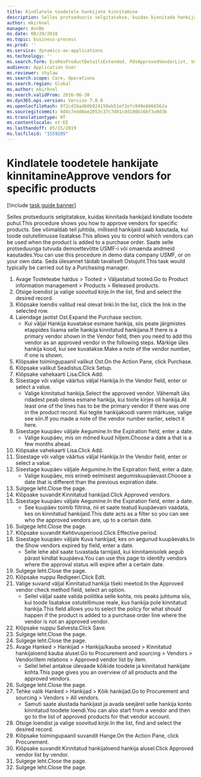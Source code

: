 ```yaml
---
title: Kindlatele toodetele hankijate kinnitamine
description: Selles protseduuris selgitatakse, kuidas kinnitada hankijaid kindlate toodete puhul.
author: mkirknel
manager: AnnBe
ms.date: 08/29/2018
ms.topic: business-process
ms.prod: ''
ms.service: dynamics-ax-applications
ms.technology: ''
ms.search.form: EcoResProductDetailsExtended, PdsApprovedVendorList, VendTable
audience: Application User
ms.reviewer: shylaw
ms.search.scope: Core, Operations
ms.search.region: Global
ms.author: mkirknel
ms.search.validFrom: 2016-06-30
ms.dyn365.ops.version: Version 7.0.0
ms.openlocfilehash: 8f2cd1badb0b924150ab51ef2efc049e6666562a
ms.sourcegitcommit: 9d4c7edd0ae2053c37c7d81cdd180b16bf3a9d3b
ms.translationtype: HT
ms.contentlocale: et-EE
ms.lasthandoff: 05/15/2019
ms.locfileid: "1559205"
---
```

# <a name="approve-vendors-for-specific-products"></a><span data-ttu-id="e49db-103">Kindlatele toodetele hankijate kinnitamine</span><span class="sxs-lookup"><span data-stu-id="e49db-103">Approve vendors for specific products</span></span>

[!include [task guide banner](../../includes/task-guide-banner.md)]

<span data-ttu-id="e49db-104">Selles protseduuris selgitatakse, kuidas kinnitada hankijaid kindlate toodete puhul.</span><span class="sxs-lookup"><span data-stu-id="e49db-104">This procedure shows you how to approve vendors for specific products.</span></span> <span data-ttu-id="e49db-105">See võimaldab teil juhtida, milliseid hankijaid saab kasutada, kui toode ostutellimusse lisatakse.</span><span class="sxs-lookup"><span data-stu-id="e49db-105">This allows you to control which vendors can be used when the product is added to a purchase order.</span></span> <span data-ttu-id="e49db-106">Saate selle protseduuriga tutvuda demoettevõtte USMF-i või omaenda andmeid kasutades.</span><span class="sxs-lookup"><span data-stu-id="e49db-106">You can use this procedure in demo data company USMF, or on your own data.</span></span> <span data-ttu-id="e49db-107">Seda ülesannet täidab tavaliselt Ostujuht.</span><span class="sxs-lookup"><span data-stu-id="e49db-107">This task would typically be carried out by a Purchasing manager.</span></span>

1. <span data-ttu-id="e49db-108">Avage Tooteteabe haldus > Tooted > Väljastatud tooted.</span><span class="sxs-lookup"><span data-stu-id="e49db-108">Go to Product information management > Products > Released products.</span></span>
2. <span data-ttu-id="e49db-109">Otsige loendist ja valige soovitud kirje.</span><span class="sxs-lookup"><span data-stu-id="e49db-109">In the list, find and select the desired record.</span></span>
3. <span data-ttu-id="e49db-110">Klõpsake loendis valitud real olevat linki.</span><span class="sxs-lookup"><span data-stu-id="e49db-110">In the list, click the link in the selected row.</span></span>
4. <span data-ttu-id="e49db-111">Laiendage jaotist Ost.</span><span class="sxs-lookup"><span data-stu-id="e49db-111">Expand the Purchase section.</span></span>
    * <span data-ttu-id="e49db-112">Kui väljal Hankija kuvatakse esmane hankija, siis peate järgmistes etappides lisama selle hankija kinnitatud hankijana.</span><span class="sxs-lookup"><span data-stu-id="e49db-112">If there is a primary vendor shown in the Vendor field, then you need to add this vendor as an approved vendor in the following steps.</span></span> <span data-ttu-id="e49db-113">Märkige üles hankija kood, kui see kuvatakse.</span><span class="sxs-lookup"><span data-stu-id="e49db-113">Make a note of the vendor number, if one is shown.</span></span>  
5. <span data-ttu-id="e49db-114">Klõpsake toimingupaanil valikut Ost.</span><span class="sxs-lookup"><span data-stu-id="e49db-114">On the Action Pane, click Purchase.</span></span>
6. <span data-ttu-id="e49db-115">Klõpsake valikut Seadistus.</span><span class="sxs-lookup"><span data-stu-id="e49db-115">Click Setup.</span></span>
7. <span data-ttu-id="e49db-116">Klõpsake vahekaarti Lisa.</span><span class="sxs-lookup"><span data-stu-id="e49db-116">Click Add.</span></span>
8. <span data-ttu-id="e49db-117">Sisestage või valige väärtus väljal Hankija.</span><span class="sxs-lookup"><span data-stu-id="e49db-117">In the Vendor field, enter or select a value.</span></span>
    * <span data-ttu-id="e49db-118">Valige kinnitatud hankija.</span><span class="sxs-lookup"><span data-stu-id="e49db-118">Select the approved vendor.</span></span> <span data-ttu-id="e49db-119">Vähemalt üks ridadest peab olema esmane hankija, kui toote kirjes oli hankija.</span><span class="sxs-lookup"><span data-stu-id="e49db-119">At least one of the lines has to be the primary vendor if there was one in the product record.</span></span> <span data-ttu-id="e49db-120">Kui tegite hankijakoodi varem märkuse, valige see siin.</span><span class="sxs-lookup"><span data-stu-id="e49db-120">If you made a note of the vendor number earlier, select it here.</span></span>  
9. <span data-ttu-id="e49db-121">Sisestage kuupäev väljale Aegumine.</span><span class="sxs-lookup"><span data-stu-id="e49db-121">In the Expiration field, enter a date.</span></span>
    * <span data-ttu-id="e49db-122">Valige kuupäev, mis on mõned kuud hiljem.</span><span class="sxs-lookup"><span data-stu-id="e49db-122">Choose a date a that is a few months ahead.</span></span>  
10. <span data-ttu-id="e49db-123">Klõpsake vahekaarti Lisa.</span><span class="sxs-lookup"><span data-stu-id="e49db-123">Click Add.</span></span>
11. <span data-ttu-id="e49db-124">Sisestage või valige väärtus väljal Hankija.</span><span class="sxs-lookup"><span data-stu-id="e49db-124">In the Vendor field, enter or select a value.</span></span>
12. <span data-ttu-id="e49db-125">Sisestage kuupäev väljale Aegumine.</span><span class="sxs-lookup"><span data-stu-id="e49db-125">In the Expiration field, enter a date.</span></span>
    * <span data-ttu-id="e49db-126">Valige kuupäev, mis erineb eelmisest aegumiskuupäevast.</span><span class="sxs-lookup"><span data-stu-id="e49db-126">Choose a date that is different than the previous expiration date.</span></span>  
13. <span data-ttu-id="e49db-127">Sulgege leht.</span><span class="sxs-lookup"><span data-stu-id="e49db-127">Close the page.</span></span>
14. <span data-ttu-id="e49db-128">Klõpsake suvandit Kinnitatud hankijad.</span><span class="sxs-lookup"><span data-stu-id="e49db-128">Click Approved vendors.</span></span>
15. <span data-ttu-id="e49db-129">Sisestage kuupäev väljale Aegumine.</span><span class="sxs-lookup"><span data-stu-id="e49db-129">In the Expiration field, enter a date.</span></span>
    * <span data-ttu-id="e49db-130">See kuupäev toimib filtrina, nii et saate teatud kuupäevani vaadata, kes on kinnitatud hankijaid.</span><span class="sxs-lookup"><span data-stu-id="e49db-130">This date acts as a filter so you can see who the approved vendors are, up to a certain date.</span></span>  
16. <span data-ttu-id="e49db-131">Sulgege leht.</span><span class="sxs-lookup"><span data-stu-id="e49db-131">Close the page.</span></span>
17. <span data-ttu-id="e49db-132">Klõpsake suvandit Kehtivusperiood.</span><span class="sxs-lookup"><span data-stu-id="e49db-132">Click Effective period.</span></span>
18. <span data-ttu-id="e49db-133">Sisestage kuupäev väljale Kuva hankijad, kes on aegunud kuupäevaks.</span><span class="sxs-lookup"><span data-stu-id="e49db-133">In the Show vendors expired by field, enter a date.</span></span>
    * <span data-ttu-id="e49db-134">Selle lehe abil saate tuvastada tarnijaid, kui kinnitamisolek aegub pärast kindlat kuupäeva.</span><span class="sxs-lookup"><span data-stu-id="e49db-134">You can use this page to identify vendors where the approval status will expire after a certain date.</span></span>  
19. <span data-ttu-id="e49db-135">Sulgege leht.</span><span class="sxs-lookup"><span data-stu-id="e49db-135">Close the page.</span></span>
20. <span data-ttu-id="e49db-136">Klõpsake nuppu Redigeeri.</span><span class="sxs-lookup"><span data-stu-id="e49db-136">Click Edit.</span></span>
21. <span data-ttu-id="e49db-137">Valige suvand väljal Kinnitatud hankija tšeki meetod.</span><span class="sxs-lookup"><span data-stu-id="e49db-137">In the Approved vendor check method field, select an option.</span></span>
    * <span data-ttu-id="e49db-138">Sellel väljal saate valida poliitika selle kohta, mis peaks juhtuma siis, kui toode lisatakse ostutellimuse reale, kus hankija pole kinnitatud hankija.</span><span class="sxs-lookup"><span data-stu-id="e49db-138">This field allows you to select the policy for what should happen if the product is added to a purchase order line where the vendor is not an approved vendor.</span></span>  
22. <span data-ttu-id="e49db-139">Klõpsake nuppu Salvesta.</span><span class="sxs-lookup"><span data-stu-id="e49db-139">Click Save.</span></span>
23. <span data-ttu-id="e49db-140">Sulgege leht.</span><span class="sxs-lookup"><span data-stu-id="e49db-140">Close the page.</span></span>
24. <span data-ttu-id="e49db-141">Sulgege leht.</span><span class="sxs-lookup"><span data-stu-id="e49db-141">Close the page.</span></span>
25. <span data-ttu-id="e49db-142">Avage Hanked > Hankijad > Hankija/kauba seosed > Kinnitatud hankijaloend kauba alusel.</span><span class="sxs-lookup"><span data-stu-id="e49db-142">Go to Procurement and sourcing > Vendors > Vendor/item relations > Approved vendor list by item.</span></span>
    * <span data-ttu-id="e49db-143">Sellel lehel antakse ülevaade kõikide toodete ja kinnitatud hankijate kohta.</span><span class="sxs-lookup"><span data-stu-id="e49db-143">This page gives you an overview of all products and the approved vendors.</span></span>  
26. <span data-ttu-id="e49db-144">Sulgege leht.</span><span class="sxs-lookup"><span data-stu-id="e49db-144">Close the page.</span></span>
27. <span data-ttu-id="e49db-145">Tehke valik Hanked > Hankijad > Kõik hankijad.</span><span class="sxs-lookup"><span data-stu-id="e49db-145">Go to Procurement and sourcing > Vendors > All vendors.</span></span>
    * <span data-ttu-id="e49db-146">Samuti saate alustada hankijast ja avada seejärel selle hankija konto kinnitatud toodete loendi.</span><span class="sxs-lookup"><span data-stu-id="e49db-146">You can also start from a vendor and then go to the list of approved products for that vendor account.</span></span>  
28. <span data-ttu-id="e49db-147">Otsige loendist ja valige soovitud kirje.</span><span class="sxs-lookup"><span data-stu-id="e49db-147">In the list, find and select the desired record.</span></span>
29. <span data-ttu-id="e49db-148">Klõpsake toimingupaanil suvandit Hange.</span><span class="sxs-lookup"><span data-stu-id="e49db-148">On the Action Pane, click Procurement.</span></span>
30. <span data-ttu-id="e49db-149">Klõpsake suvandit Kinnitatud hankijaloend hankija alusel.</span><span class="sxs-lookup"><span data-stu-id="e49db-149">Click Approved vendor list by vendor.</span></span>
31. <span data-ttu-id="e49db-150">Sulgege leht.</span><span class="sxs-lookup"><span data-stu-id="e49db-150">Close the page.</span></span>
32. <span data-ttu-id="e49db-151">Sulgege leht.</span><span class="sxs-lookup"><span data-stu-id="e49db-151">Close the page.</span></span>

